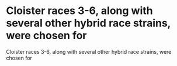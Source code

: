 # Cloister races 3-6, along with several other hybrid race strains, were chosen for

Cloister races 3-6, along with several other hybrid race strains, were chosen for
